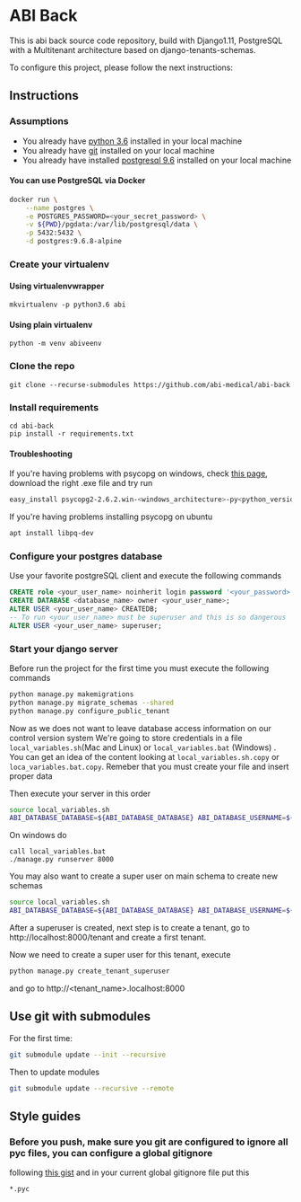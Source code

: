# ABI Back

This is abi back source code repository, build with Django1.11, PostgreSQL with a Multitenant architecture based on django-tenants-schemas.

To configure this project, please follow the next instructions:

## Instructions

### Assumptions

- You already have [python 3.6](https://www.python.org/downloads/) installed in your local machine
- You already have [git](https://git-scm.com/downloads) installed on your local machine
- You already have installed [postgresql 9.6](https://www.postgresql.org/download/) installed on your local machine

#### You can use PostgreSQL via Docker

```bash
docker run \
    --name postgres \
    -e POSTGRES_PASSWORD=<your_secret_password> \
    -v ${PWD}/pgdata:/var/lib/postgresql/data \
    -p 5432:5432 \
    -d postgres:9.6.8-alpine
```

### Create your virtualenv

#### Using virtualenvwrapper
```shell
mkvirtualenv -p python3.6 abi 
```

#### Using plain virtualenv
```shell
python -m venv abiveenv
```

### Clone the repo
```shell
git clone --recurse-submodules https://github.com/abi-medical/abi-back
```

### Install requirements
```
cd abi-back
pip install -r requirements.txt
```

#### Troubleshooting
If you're having problems with psycopg on windows, check [this page](http://www.stickpeople.com/projects/python/win-psycopg/), 
download the right .exe file and try run
  
```bash
easy_install psycopg2-2.6.2.win-<windows_architecture>-py<python_version>-pg9.5.3-release.exe
```

If you're having problems installing psycopg on ubuntu
```bash
apt install libpq-dev
```

### Configure your postgres database

Use your favorite postgreSQL client and execute the following commands 

```sql
CREATE role <your_user_name> noinherit login password '<your_password>';
CREATE DATABASE <database_name> owner <your_user_name>;
ALTER USER <your_user_name> CREATEDB;
-- To run <your_user_name> must be superuser and this is so dangerous
ALTER USER <your_user_name> superuser;
```

### Start your django server

Before run the project for the first time you must execute the following commands

```bash
python manage.py makemigrations
python manage.py migrate_schemas --shared
python manage.py configure_public_tenant
```

Now as we does not want to leave database access information on our control version system
We're going to store credentials in a file `local_variables.sh`(Mac and Linux) or `local_variables.bat` (Windows) . You can get an idea of the content
looking at `local_variables.sh.copy` or `loca_variables.bat.copy`. Remeber that you must create your file and insert proper data

Then execute your server in this order


```bash
source local_variables.sh
ABI_DATABASE_DATABASE=${ABI_DATABASE_DATABASE} ABI_DATABASE_USERNAME=${ABI_DATABASE_USERNAME} ABI_DATABASE_PASSWORD=${ABI_DATABASE_PASSWORD} ./manage.py runserver 8000
```

On windows do
```
call local_variables.bat
./manage.py runserver 8000
```

You may also want to create a super user on main schema to create new schemas

```bash
source local_variables.sh
ABI_DATABASE_DATABASE=${ABI_DATABASE_DATABASE} ABI_DATABASE_USERNAME=${ABI_DATABASE_USERNAME} ABI_DATABASE_PASSWORD=${ABI_DATABASE_PASSWORD} ./manage.py createsuperuser
```

After a superuser is created, next step is to create a tenant, go to http://localhost:8000/tenant and create a first tenant.

Now we need to create a super user for this tenant, execute

```bash
python manage.py create_tenant_superuser
```

and go to http://<tenant_name>.localhost:8000


## Use git with submodules

For the first time:

```bash
git submodule update --init --recursive
```

Then to update modules
```bash
git submodule update --recursive --remote
```

## Style guides

### Before you push, make sure you git are configured to ignore all pyc files, you can configure a global gitignore 
following [this gist](https://gist.github.com/subfuzion/db7f57fff2fb6998a16c) and in your current global gitignore file put this

```
*.pyc
```
